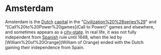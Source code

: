 # Amsterdam

Amsterdam is the [Dutch](Dutch) [capital](capital) in the "[Civilization%20%28series%29](Civilization)" and "[Call%20to%20Power%20games](Call to Power)" games and elsewhere, and sometimes appears as a [city-state](city-state). In real life, it was not fully independent from [Spanish](Spanish) rule until 1648, when the led by [William%20of%20Orange](William of Orange) ended with the Dutch gaining their independence from Spain.